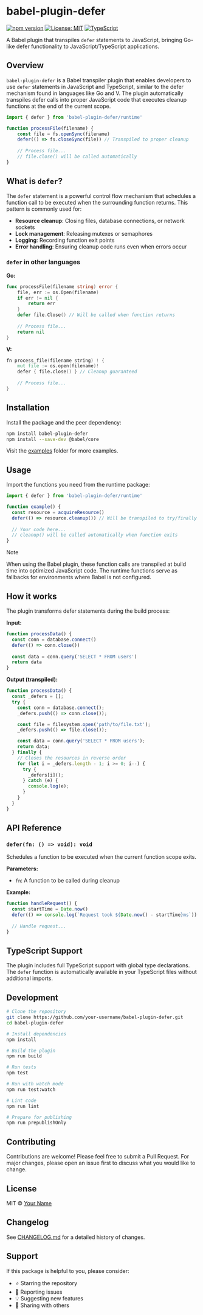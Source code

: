# babel-plugin-defer

[![npm version](https://badge.fury.io/js/babel-plugin-defer.svg)](https://badge.fury.io/js/babel-plugin-defer)
[![License: MIT](https://img.shields.io/badge/License-MIT-yellow.svg)](https://opensource.org/licenses/MIT)
[![TypeScript](https://img.shields.io/badge/TypeScript-007ACC?logo=typescript&logoColor=white)](https://www.typescriptlang.org/)

A Babel plugin that transpiles `defer` statements to JavaScript, bringing Go-like defer functionality to JavaScript/TypeScript applications.

## Overview

`babel-plugin-defer` is a Babel transpiler plugin that enables developers to use `defer` statements in JavaScript and TypeScript, similar to the defer mechanism found in languages like Go and V. The plugin automatically transpiles defer calls into proper JavaScript code that executes cleanup functions at the end of the current scope.

```javascript
import { defer } from 'babel-plugin-defer/runtime'

function processFile(filename) {
    const file = fs.openSync(filename)
    defer(() => fs.closeSync(file)) // Transpiled to proper cleanup
    
    // Process file...
    // file.close() will be called automatically
}
```

## What is `defer`?

The `defer` statement is a powerful control flow mechanism that schedules a function call to be executed when the surrounding function returns. This pattern is commonly used for:

- **Resource cleanup**: Closing files, database connections, or network sockets
- **Lock management**: Releasing mutexes or semaphores
- **Logging**: Recording function exit points
- **Error handling**: Ensuring cleanup code runs even when errors occur

### `defer` in other languages

**Go:**
```go
func processFile(filename string) error {
    file, err := os.Open(filename)
    if err != nil {
        return err
    }
    defer file.Close() // Will be called when function returns
    
    // Process file...
    return nil
}
```

**V:**
```v
fn process_file(filename string) ! {
    mut file := os.open(filename)!
    defer { file.close() } // Cleanup guaranteed
    
    // Process file...
}
```

## Installation

Install the package and the peer dependency:

```bash
npm install babel-plugin-defer
npm install --save-dev @babel/core
```

Visit the [examples](./examples/) folder for more examples.

## Usage

Import the functions you need from the runtime package:

```typescript
import { defer } from 'babel-plugin-defer/runtime'

function example() {
  const resource = acquireResource()
  defer(() => resource.cleanup()) // Will be transpiled to try/finally
  
  // Your code here...
  // cleanup() will be called automatically when function exits
}
```

> [!NOTE]
> When using the Babel plugin, these function calls are transpiled at build time into optimized JavaScript code. The runtime functions serve as fallbacks for environments where Babel is not configured.

## How it works

The plugin transforms defer statements during the build process:

**Input:**
```javascript
function processData() {
  const conn = database.connect()
  defer(() => conn.close())
  
  const data = conn.query('SELECT * FROM users')
  return data
}
```

**Output (transpiled):**
```javascript
function processData() {
  const _defers = [];
  try {
    const conn = database.connect();
    _defers.push(() => conn.close());

    const file = filesystem.open('path/to/file.txt');
    _defers.push(() => file.close());

    const data = conn.query('SELECT * FROM users');
    return data;
  } finally {
    // Closes the resources in reverse order
    for (let i = _defers.length - 1; i >= 0; i--) {
      try {
        _defers[i]();
      } catch (e) {
        console.log(e);
      }
    }
  }
}
```

## API Reference

### `defer(fn: () => void): void`

Schedules a function to be executed when the current function scope exits.

**Parameters:**
- `fn`: A function to be called during cleanup

**Example:**
```typescript
function handleRequest() {
  const startTime = Date.now()
  defer(() => console.log(`Request took ${Date.now() - startTime}ms`))
  
  // Handle request...
}
```

## TypeScript Support

The plugin includes full TypeScript support with global type declarations. The `defer` function is automatically available in your TypeScript files without additional imports.

## Development

```bash
# Clone the repository
git clone https://github.com/your-username/babel-plugin-defer.git
cd babel-plugin-defer

# Install dependencies
npm install

# Build the plugin
npm run build

# Run tests
npm test

# Run with watch mode
npm run test:watch

# Lint code
npm run lint

# Prepare for publishing
npm run prepublishOnly
```

## Contributing

Contributions are welcome! Please feel free to submit a Pull Request. For major changes, please open an issue first to discuss what you would like to change.

## License

MIT © [Your Name](https://your-website.com)

## Changelog

See [CHANGELOG.md](./CHANGELOG.md) for a detailed history of changes.

## Support

If this package is helpful to you, please consider:
- ⭐ Starring the repository
- 🐛 Reporting issues
- 💡 Suggesting new features
- 🔗 Sharing with others
